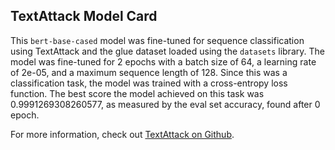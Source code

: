 ## TextAttack Model Card

This `bert-base-cased` model was fine-tuned for sequence classification using TextAttack
and the glue dataset loaded using the `datasets` library. The model was fine-tuned
for 2 epochs with a batch size of 64, a learning
rate of 2e-05, and a maximum sequence length of 128.
Since this was a classification task, the model was trained with a cross-entropy loss function.
The best score the model achieved on this task was 0.9991269308260577, as measured by the
eval set accuracy, found after 0 epoch.

For more information, check out [TextAttack on Github](https://github.com/QData/TextAttack).
